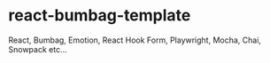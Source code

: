 # react-bumbag-template
React, Bumbag, Emotion, React Hook Form, Playwright, Mocha, Chai, Snowpack etc...
